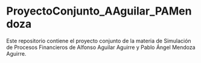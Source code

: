 # ProyectoConjunto_AAguilar_PAMendoza
Este repositorio contiene el proyecto conjunto de la materia de Simulación de Procesos Financieros de Alfonso Aguilar Aguirre y Pablo Ángel Mendoza Aguirre.
